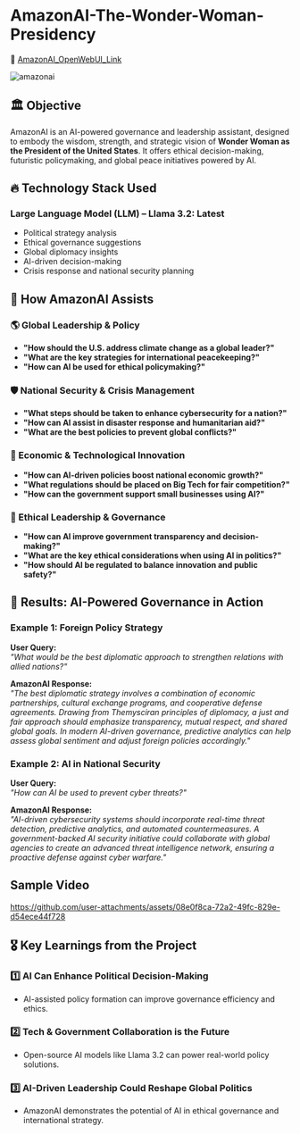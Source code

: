 # AmazonAI-The-Wonder-Woman-Presidency

🔗 [AmazonAI_OpenWebUI_Link](https://openwebui.com/m/agathiyan47k/amazonai--the-wonder-woman-presidency)  

![amazonai](https://github.com/user-attachments/assets/79094393-bd4d-4f44-ba67-04f5c290f860)

## 🏛️ Objective  
AmazonAI is an AI-powered governance and leadership assistant, designed to embody the wisdom, strength, and strategic vision of **Wonder Woman as the President of the United States**. It offers ethical decision-making, futuristic policymaking, and global peace initiatives powered by AI.  

## 🔥 Technology Stack Used  

### Large Language Model (LLM) – Llama 3.2: Latest  
- Political strategy analysis  
- Ethical governance suggestions  
- Global diplomacy insights  
- AI-driven decision-making  
- Crisis response and national security planning  
 
## 🎯 How AmazonAI Assists  

### 🌎 Global Leadership & Policy  
- **"How should the U.S. address climate change as a global leader?"**  
- **"What are the key strategies for international peacekeeping?"**  
- **"How can AI be used for ethical policymaking?"**  

### 🛡️ National Security & Crisis Management  
- **"What steps should be taken to enhance cybersecurity for a nation?"**  
- **"How can AI assist in disaster response and humanitarian aid?"**  
- **"What are the best policies to prevent global conflicts?"**  

### 💼 Economic & Technological Innovation  
- **"How can AI-driven policies boost national economic growth?"**  
- **"What regulations should be placed on Big Tech for fair competition?"**  
- **"How can the government support small businesses using AI?"**  

### 📜 Ethical Leadership & Governance  
- **"How can AI improve government transparency and decision-making?"**  
- **"What are the key ethical considerations when using AI in politics?"**  
- **"How should AI be regulated to balance innovation and public safety?"**  

## 📌 Results: AI-Powered Governance in Action  

### Example 1: Foreign Policy Strategy  
**User Query:**  
*"What would be the best diplomatic approach to strengthen relations with allied nations?"*  

**AmazonAI Response:**  
*"The best diplomatic strategy involves a combination of economic partnerships, cultural exchange programs, and cooperative defense agreements. Drawing from Themysciran principles of diplomacy, a just and fair approach should emphasize transparency, mutual respect, and shared global goals. In modern AI-driven governance, predictive analytics can help assess global sentiment and adjust foreign policies accordingly."*  

### Example 2: AI in National Security  
**User Query:**  
*"How can AI be used to prevent cyber threats?"*  

**AmazonAI Response:**  
*"AI-driven cybersecurity systems should incorporate real-time threat detection, predictive analytics, and automated countermeasures. A government-backed AI security initiative could collaborate with global agencies to create an advanced threat intelligence network, ensuring a proactive defense against cyber warfare."*  

## Sample Video


https://github.com/user-attachments/assets/08e0f8ca-72a2-49fc-829e-d54ece44f728



## 🎖️ Key Learnings from the Project  

### 1️⃣ AI Can Enhance Political Decision-Making  
- AI-assisted policy formation can improve governance efficiency and ethics.  

### 2️⃣ Tech & Government Collaboration is the Future  
- Open-source AI models like Llama 3.2 can power real-world policy solutions.  

### 3️⃣ AI-Driven Leadership Could Reshape Global Politics  
- AmazonAI demonstrates the potential of AI in ethical governance and international strategy.  
